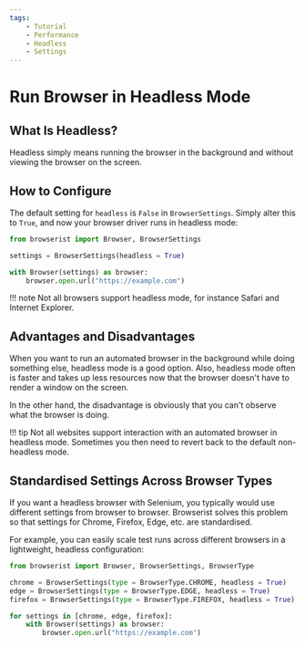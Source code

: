 ```yaml
---
tags:
    - Tutorial
    - Performance
    - Headless
    - Settings
---
```


# Run Browser in Headless Mode
## What Is Headless?
Headless simply means running the browser in the background and without viewing the browser on the screen.

## How to Configure
The default setting for `headless` is `False` in `BrowserSettings`. Simply alter this to `True`, and now your browser driver runs in headless mode:

```python linenums="1"
from browserist import Browser, BrowserSettings

settings = BrowserSettings(headless = True)

with Browser(settings) as browser:
    browser.open.url("https://example.com")
```

!!! note
    Not all browsers support headless mode, for instance Safari and Internet Explorer.

## Advantages and Disadvantages
When you want to run an automated browser in the background while doing something else, headless mode is a good option. Also, headless mode often is faster and takes up less resources now that the browser doesn't have to render a window on the screen.

In the other hand, the disadvantage is obviously that you can't observe what the browser is doing.

!!! tip
    Not all websites support interaction with an automated browser in headless mode. Sometimes you then need to revert back to the default non-headless mode.

## Standardised Settings Across Browser Types
If you want a headless browser with Selenium, you typically would use different settings from browser to browser. Browserist solves this problem so that settings for Chrome, Firefox, Edge, etc. are standardised.

For example, you can easily scale test runs across different browsers in a lightweight, headless configuration:

```python linenums="1"
from browserist import Browser, BrowserSettings, BrowserType

chrome = BrowserSettings(type = BrowserType.CHROME, headless = True)
edge = BrowserSettings(type = BrowserType.EDGE, headless = True)
firefox = BrowserSettings(type = BrowserType.FIREFOX, headless = True)

for settings in [chrome, edge, firefox]:
    with Browser(settings) as browser:
        browser.open.url("https://example.com")
```
